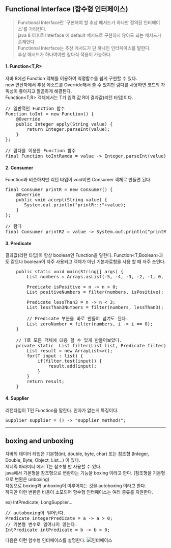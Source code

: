 ## Functional Interface (함수형 인터페이스)<br>
> Functional Interface란 '구현해야 할 추상 메서드가 하나만 정의된 인터페이스'를 가리킨다.   
> java 8 이후로 Interface 에 default 메서드로 구현하지 않아도 되는 메서드가 존재한다.   
> Functional Interface는 추상 메서드가 단 하나인 인터페이스를 말한다.   
> 추상 메서드가 하나여야만 람다식 적용이 가능하다.   

#### 1. Function<T,R>
자바 8에선 Function 객체를 이용하여 익명함수를 쉽게 구현할 수 있다.   
new 연산자에서 추상 메소드를 Override해서 쓸 수 있지만 람다를 사용하면 코드의 가독성이 좋아지고 깔끔하게 해결된다.   
Function<T,R> 객체에서는 T가 입력 값 R이 결과값(리턴 타입)이다.   
<pre>
// 일반적인 Function 함수
Function<String,Integer> toInt = new Function<String, Integer>() {
    @Override
    public Integer apply(String value) {
        return Integer.parseInt(value);
    }
};

// 람다를 이용한 Function 함수
final Function<String,Integer> toIntRamda = value -> Integer.parseInt(value);
</pre>

#### 2. Consumer<T>
Function과 비슷하지만 리턴 타입이 void이면 Consumer 객체로 만들면 된다.   
<pre>
final Consumer<String> printR = new Consumer<String>() {
    @Override
    public void accept(String value) {
       System.out.println("printR:::"+value);
    }
};
       
// 람다
final Consumer<String> printR2 = value -> System.out.println("printR2:::"+value);
</pre>

#### 3. Predicate<T>
결과값(리턴 타입)이 항상 boolean인 Function을 말한다. 
Function<T,Boolean>과도 같으나 boolean이 자주 사용되고 객체가 아닌 기본자료형을 사용 할 때 자주 쓰인다.   
<pre>
    public static void main(String[] args) {
        List<Integer> numbers = Arrays.asList(-5, -4, -3, -2, -1, 0, 1, 2, 3, 4, 5, 6);

        Predicate<Integer> isPositive = n -> n > 0;
        List<Integer> positiveNumbers = filter(numbers, isPositive);

        Predicate<Integer> lessThan3 = n -> n < 3;
        List<Integer> lessThan3Numbers = filter(numbers, lessThan3);
        
        // Predicate 부분을 바로 만들어 넘겨도 된다.
        List<Integer> zeroNumber = filter(numbers, i -> i == 0);
    }
    
    // T로 모든 객체에 대응 할 수 있게 만들어보았다.
    private static <T> List<T> filter(List<T> list, Predicate<T> filter) {
        List<T> result = new ArrayList<>();
        for(T input : list) {
            if(filter.test(input)) {
                result.add(input);
            }
        }
        return result;
    }    
</pre>

#### 4. Supplier<T>
리턴타입이 T인 Function을 말한다. 인자가 없는게 특징이다.   
<pre>
Supplier<String> supplier = () -> "supplier method!";
</pre>

* * *
## boxing and unboxing
자바의 데이터 타입은 기본형(int, double, byte, char) 또는 참조형 (Integer, Double, Byte, Object, List...) 이 있다.   
제네릭 파라미터 <T> 에서 T는 참조형 만 사용할 수 있다.   
java에서 기본형을 참조형으로 변환하는 기능을 boxing 이라고 한다. (참조형을 기본형으로 변환은 unboxing)   
자동으로 boxing과 unboxing이 이루어지는 것을 autoboxing 이라고 한다.  
하지만 이런 변환은 비용이 소모되어 함수형 인터페이스는 여러 종류를 지원한다.

ex) IntPredicate, LongSupplier...
<pre>
// autoboxing이 일어난다.
Predicate<Integer> integerPredicate = a -> a > 0;
// 기본형 변수로 일어나지 않는다.
IntPredicate intPredicate = b -> b > 0;
</pre>

다음은 이런 함수형 인터페이스를 설명한다.
![인터페이스 ](https://user-images.githubusercontent.com/56239469/104201429-1a0a8e80-546d-11eb-9581-e4c0552e131f.png)
